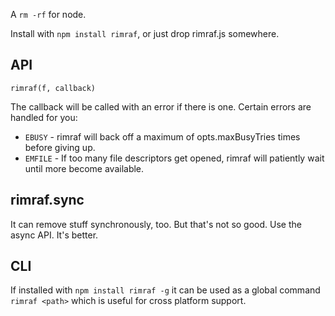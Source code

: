 A `rm -rf` for node.

Install with `npm install rimraf`, or just drop rimraf.js somewhere.

## API

`rimraf(f, callback)`

The callback will be called with an error if there is one.  Certain
errors are handled for you:

* `EBUSY` -  rimraf will back off a maximum of opts.maxBusyTries times
  before giving up.
* `EMFILE` - If too many file descriptors get opened, rimraf will
  patiently wait until more become available.


## rimraf.sync

It can remove stuff synchronously, too.  But that's not so good.  Use
the async API.  It's better.

## CLI

If installed with `npm install rimraf -g` it can be used as a global
command `rimraf <path>` which is useful for cross platform support.